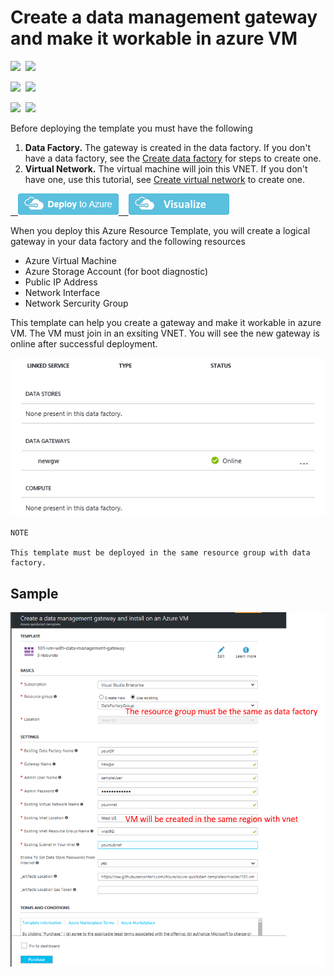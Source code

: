 # Create a data management gateway and make it workable in azure VM

<IMG SRC="https://azbotstorage.blob.core.windows.net/badges/101-vm-with-data-management-gateway/PublicLastTestDate.svg" />&nbsp;
<IMG SRC="https://azbotstorage.blob.core.windows.net/badges/101-vm-with-data-management-gateway/PublicDeployment.svg" />&nbsp;

<IMG SRC="https://azbotstorage.blob.core.windows.net/badges/101-vm-with-data-management-gateway/FairfaxLastTestDate.svg" />&nbsp;
<IMG SRC="https://azbotstorage.blob.core.windows.net/badges/101-vm-with-data-management-gateway/FairfaxDeployment.svg" />&nbsp;

<IMG SRC="https://azbotstorage.blob.core.windows.net/badges/101-vm-with-data-management-gateway/BestPracticeResult.svg" />&nbsp;
<IMG SRC="https://azbotstorage.blob.core.windows.net/badges/101-vm-with-data-management-gateway/CredScanResult.svg" />&nbsp;

Before deploying the template you must have the following

1. **Data Factory.** The gateway is created in the data factory. If you don't have a data factory,  see the [Create data factory](https://docs.microsoft.com/en-us/azure/data-factory/data-factory-move-data-between-onprem-and-cloud#create-data-factory) for steps to create one.
2. **Virtual Network.** The virtual machine will join this VNET. If you don't have one, use this tutorial, see [Create virtual network](https://docs.microsoft.com/en-us/azure/virtual-network/virtual-networks-create-vnet-arm-pportal#create-a-virtual-network) to create one.

<a href="https://portal.azure.com/#create/Microsoft.Template/uri/https%3A%2F%2Fraw.githubusercontent.com%2FAzure%2Fazure-quickstart-templates%2Fmaster%2F101-vm-with-data-management-gateway%2Fazuredeploy.json" target="_blank">
    <img src="https://raw.githubusercontent.com/Azure/azure-quickstart-templates/master/1-CONTRIBUTION-GUIDE/images/deploytoazure.png"/>
</a>
<a href="http://armviz.io/#/?load=https%3A%2F%2Fraw.githubusercontent.com%2FAzure%2Fazure-quickstart-templates%2Fmaster%2F101-vm-with-data-management-gateway%2Fazuredeploy.json" target="_blank">
    <img src="https://raw.githubusercontent.com/Azure/azure-quickstart-templates/master/1-CONTRIBUTION-GUIDE/images/visualizebutton.png"/>
</a>

When you deploy this Azure Resource Template, you will create a logical gateway in your data factory and the following resources
- Azure Virtual Machine 
- Azure Storage Account (for boot diagnostic)
- Public IP Address
- Network Interface
- Network Sercurity Group

This template can help you create a gateway and make it workable in azure VM. The VM must join in an exsiting VNET. You will see the new gateway is online after successful deployment.

![](images/online.png)

```
NOTE

This template must be deployed in the same resource group with data factory.
```

## Sample

![Azure Custom Deployment](images/screenshot.png)
